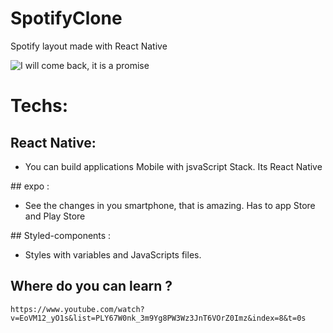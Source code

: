 # SpotifyClone



Spotify layout made with React Native

![I will come back, it is a promise](https://media.giphy.com/media/UQbQQaONxVKhtgkXwc/giphy.gif)

# Techs:
## React Native:
<ul>
  <li>You can build applications Mobile with jsvaScript Stack. Its React Native</li>
 </ul>
 ## expo :
 <ul>
  <li>See the changes in you smartphone, that is amazing. Has to app Store and Play Store</li>   
 </ul>
 ## Styled-components :
 <ul>
  <li>Styles with variables and JavaScripts files.</li>
  </ul>
  
  ## Where do you can learn ?
    
    https://www.youtube.com/watch?v=EoVM12_yO1s&list=PLY67W0nk_3m9Yg8PW3Wz3JnT6VOrZ0Imz&index=8&t=0s
    
